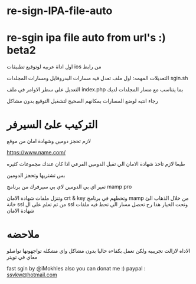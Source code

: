 # re-sign-IPA-file-auto
# re-sgin ipa file auto from url's :) beta2
اول اداة عربيه لوتوقيع تطبيقات ios من رابط 

التعديلات المهمه:
اول ملف تعدل فيه مسارات البدروفايل ومسارات المجلدات sgin.sh

التعديل على سطر الاوامر في ملف index.php بما يتناسب مع مسار المجلدات لديك

رجاء انتبه لوضع المسارات بمكانهم الصحيح لتشغيل التوقيع بدون مشاكل

# التركيب علئ السيرفر

لازم تحجز دومين وشهادة امان من موقع 

https://www.name.com/

طبعا لازم تاخذ شهادة الامان الي تقبل الدومين الفرعي اذا كان عندك مجموعات كثيره

بس تشتريها وتحجز الدومين

تغير اي بي الدومين لاي بي سيرفرك من برنامج mamp pro

وتنزل ملفات شهادة الامان crt & key 
وتحطهم في برنامج mamp 
من خلال الذهاب الئ خانة ssl 
من ثم تعلم على ال ssl 
وتحت الخيار هذا رح تحصل مسار الي تحط فيه ملفات شهادة الامان
# ملاحضه

الاداه لازالت تجريبيه ولكن تعمل بكفاءه حاليا بدون مشاكل
واي مشكله تواجهونها تواصلو معاي في تويتر

fast sgin by @iMokhles
  also you can donat me :) 
  paypal : ssvkw@hotmail.com
